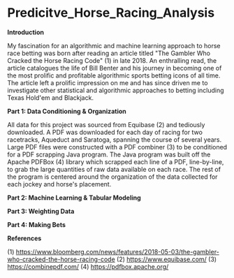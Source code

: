 # Predicitve_Horse_Racing_Analysis

**Introduction**

My fascination for an algorithmic and machine learning approach to horse race betting was born after reading an article titled "The Gambler Who Cracked the Horse Racing Code" (1) in late 2018. An enthralling read, the article catalogues the life of Bill Benter and his journey in becoming one of the most prolific and profitable algorithmic sports betting icons of all time. The article left a prolific impression on me and has since driven me to investigate other statistical and algorithmic approaches to betting including Texas Hold'em and Blackjack.

**Part 1: Data Conditioning & Organization**

All data for this project was sourced from Equibase (2) and tediously downloaded. A PDF was downloaded for each day of racing for two racetracks, Aqueduct and Saratoga, spanning the course of several years. Large PDF files were constructed with a PDF combiner (3) to be conditioned for a PDF scrapping Java program. The Java program was built off the Apache PDFBox (4) library which scrapped each line of a PDF, line-by-line, to grab the large quantities of raw data available on each race. The rest of the program is centered around the organization of the data collected for each jockey and horse's placement. 

**Part 2: Machine Learning & Tabular Modeling**

**Part 3: Weighting Data**

**Part 4: Making Bets**

**References**

(1) https://www.bloomberg.com/news/features/2018-05-03/the-gambler-who-cracked-the-horse-racing-code
(2) https://www.equibase.com/
(3) https://combinepdf.com/
(4) https://pdfbox.apache.org/
